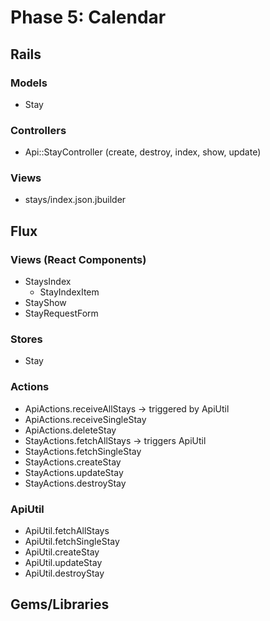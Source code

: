 # Phase 5: Calendar

## Rails
### Models
* Stay

### Controllers
* Api::StayController (create, destroy, index, show, update)

### Views
* stays/index.json.jbuilder

## Flux
### Views (React Components)
* StaysIndex
  - StayIndexItem
* StayShow
* StayRequestForm

### Stores
* Stay

### Actions
* ApiActions.receiveAllStays -> triggered by ApiUtil
* ApiActions.receiveSingleStay
* ApiActions.deleteStay
* StayActions.fetchAllStays -> triggers ApiUtil
* StayActions.fetchSingleStay
* StayActions.createStay
* StayActions.updateStay
* StayActions.destroyStay

### ApiUtil
* ApiUtil.fetchAllStays
* ApiUtil.fetchSingleStay
* ApiUtil.createStay
* ApiUtil.updateStay
* ApiUtil.destroyStay

## Gems/Libraries
